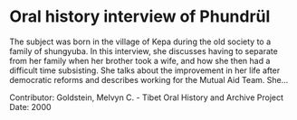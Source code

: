 # Oral history interview of Phundrül


The subject was born in the village of Kepa during the old society to a family of shungyuba. In this interview, she discusses having to separate from her family when her brother took a wife, and how she then had a difficult time subsisting. She talks about the improvement in her life after democratic reforms and describes working for the Mutual Aid Team. She...


Contributor:
                        Goldstein, Melvyn C. - Tibet Oral History and Archive Project  
Date:
2000  
